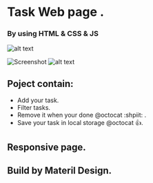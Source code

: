 # Task Web page .

### By using HTML & CSS & JS 

![alt text](https://raw.githubusercontent.com/abdulrahmanabdullah/jsTask/master/images/Selection_065.png)

![Screenshot](Selection_067.png)
![alt text](https://raw.githubusercontent.com/abdulrahmanabdullah/jsTask/master/images/Selection_067.png)


## Poject contain: 
- Add your task. 
- Filter tasks.
- Remove it when your done @octocat :shpiit: .
- Save your task in local storage @octocat :+1:.

## Responsive page. 

## Build by Materil Design.


